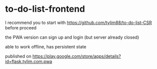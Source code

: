 # to-do-list-frontend

I recommend you to start with https://github.com/tylim88/to-do-list-CSR before proceed

the PWA version can sign up and login (but server already closed)

able to work offline, has persistent state

published on https://play.google.com/store/apps/details?id=flask.tylim.com.pwa
